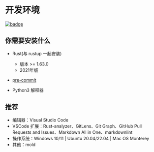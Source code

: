 # 开发环境

[![badge](https://img.shields.io/endpoint.svg?url=https%3A%2F%2Fgezf7g7pd5.execute-api.ap-northeast-1.amazonaws.com%2Fdefault%2Fsource_up_to_date%3Fowner%3Derg-lang%26repos%3Derg%26ref%3Dmain%26path%3Ddoc/EN/dev_guide/env.md%26commit_hash%3D61d72afbbfdba8c2ca994499c7ec9f8fc01440cb)](https://gezf7g7pd5.execute-api.ap-northeast-1.amazonaws.com/default/source_up_to_date?owner=erg-lang&repos=erg&ref=main&path=doc/EN/dev_guide/env.md&commit_hash=61d72afbbfdba8c2ca994499c7ec9f8fc01440cb)

## 你需要安装什么

* Rust(与 rustup 一起安装)

    * 版本 >= 1.63.0
    * 2021年版

* [pre-commit](https://pre-commit.com/)

* Python3 解释器

## 推荐

* 编辑器：Visual Studio Code
* VSCode 扩展：Rust-analyzer、GitLens、Git Graph、GitHub Pull Requests and Issues、Markdown All in One、markdownlint
* 操作系统：Windows 10/11 | Ubuntu 20.04/22.04 | Mac OS Monterey
* 其他：mold
